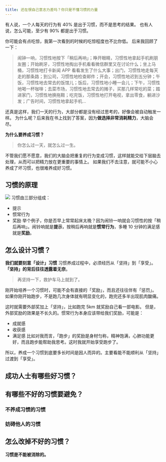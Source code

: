 ```yaml
---
title: 还在恨自己意志力差吗？你只是不懂习惯的力量
---
```


有人说，一个人每天的行为有 40% 是出于习惯，而不是思考的结果。
也有人说，怎么可能，至少有 90% 都是出于习惯。

你可能会有点吃惊，我第一次看到的时候的吃惊程度也不比你低。
后来我回顾了一下：
>闹钟一响，习惯性地按下「稍后再响」；睁开眼睛，习惯性地拿起手机刷朋友圈；开始刷牙，习惯性地掏出手机看看微信群里又在讨论什么；坐上马桶，习惯性地打卡新闻 APP 看看发生了什么大事；出门，习惯性地走每天走的那条路；到公司，习惯性地检查邮件；开会，习惯性地迟到五分钟；午饭，习惯性地去常去的饭馆儿；饭后，习惯性地小睡一会儿；下午，习惯性地喝一杯咖啡；去菜市场，习惯性地去常去的摊子，买那几样常吃的菜；踏进家门，习惯性地换拖鞋；吃完饭，习惯性地打开电视，拿出零食，躺进沙发；广告时间，习惯性地拿起手机...

还真是这样，我们一天的行为，大部分都是没有经过思考的，好像会被自动触发一样。
为什么呢？后来我在书上找到了答案，因为**做选择非常消耗精力**，大脑会尽。

**为什么要养成习惯？**
>你怎么过一天，就怎么过一生。

不管我们愿不愿意，我们的大脑会把重复的行为变成习惯，这样就能交给下层脑去处理，从而可以把精力放在更重要的事情上。
如果我们不去注意，就可能不小心养成了坏习惯，也很难养成好习惯。

## 习惯的原理
![](./_image/2016-09-11-09-33-25.jpg)
习惯由三部分组成：
- 提示
- 惯常行为
- 奖励
举个例子，你是否早上常常起床太晚？因为闹铃一响就会习惯性的按「稍后再响」。闹铃响就是**提示**，按稍后再响就是**惯常行为**，多睡 10 分钟的满足感就是**奖励**。

## 怎么设计习惯？
**我们就要刻意「设计」习惯**
习惯养成过程中，必须经历从「坚持」到「享受」。
**「坚持」的背后往往透露着无奈**。
>再坚持一下，救护车马上就到了。
 
刚开始培养一个习惯时，可能不会有直接的「奖励」，而且还往往伴有「惩罚」。
如果你刚开始跑步，不是跑几次身体就有明显变化的，跑完还多半出现肌肉酸痛。

这时就需要外部奖加上「坚持」，比如跑完 5km 就奖励自己看一部电影。
但是，外部奖励的效果是不长久的。惯常行为本身应该带给我们奖励，可能是：
* 成就感
* 收获感
* 满足感
比如对我而言，「跑步」的奖励是身材匀称，精神饱满，心肺功能更好，而且跑步能帮助我思考。这时我就开始享受跑步了。

所以，养成一个习惯到底要多长时间是因人而异的。主要看能不能顺利从「坚持」过渡到「享受」。

## 成功人士有哪些好习惯？
## 有哪些不好的习惯要避免？
### 不养成习惯的习惯
### 妨碍他人的习惯
## 怎么改掉不好的习惯？
**习惯是不能被消除的。**